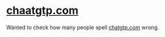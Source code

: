 # [chaatgtp.com](https://chaatgtp.com)

Wanted to check how many people spell [chatgtp.com](https://chaatgtp.com?message=HAHAHAHA) wrong.
